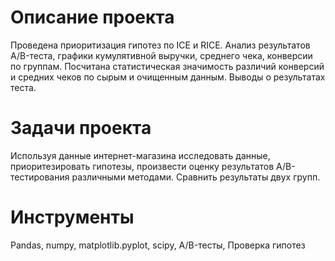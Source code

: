 # Описание проекта
Проведена приоритизация гипотез по ICE и RICE. Анализ результатов A/B-теста, графики кумулятивной выручки, среднего чека,
конверсии по группам. Посчитана статистическая значимость различий конверсий и средних чеков по сырым и очищенным данным. Выводы о результатах теста.

# Задачи проекта
Используя данные интернет-магазина исследовать данные, приоритезировать гипотезы, произвести оценку результатов A/B-тестирования различными методами. Сравнить результаты двух групп.

# Инструменты
Pandas, numpy, matplotlib.pyplot, scipy, A/B-тесты, Проверка гипотез
